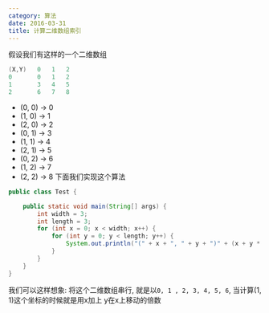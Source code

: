 ```yaml
---
category: 算法
date: 2016-03-31
title: 计算二维数组索引
---
```

假设我们有这样的一个二维数组
```java
(X,Y)	0	1	2
0		0	1	2
1		3	4	5
2		6	7	8
```
* (0, 0) -> 0
* (1, 0) -> 1
* (2, 0) -> 2
* (0, 1) -> 3
* (1, 1) -> 4
* (2, 1) -> 5
* (0, 2) -> 6
* (1, 2) -> 7
* (2, 2) -> 8
下面我们实现这个算法
```java
public class Test {

    public static void main(String[] args) {
        int width = 3;
        int length = 3;
        for (int x = 0; x < width; x++) {
            for (int y = 0; y < length; y++) {
                System.out.println("(" + x + ", " + y + ")" + (x + y * length));
            }
        }
    }
}
```
我们可以这样想象: 将这个二维数组串行, 就是以`0, 1 , 2, 3, 4, 5, 6`, 当计算(1, 1)这个坐标的时候就是用x加上 y在x上移动的倍数